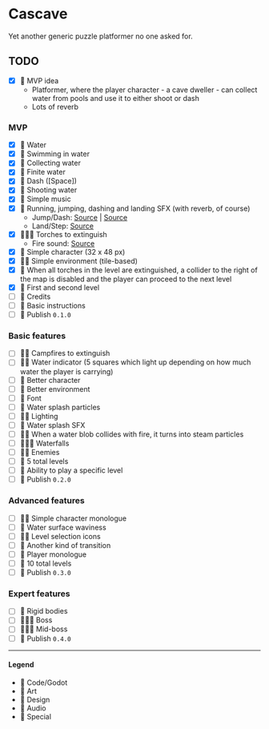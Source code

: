 # Cascave

Yet another generic puzzle platformer no one asked for.

## TODO

- [x] 💚 MVP idea
    - Platformer, where the player character - a cave dweller - can collect water from pools and use it to either shoot
      or dash
    - Lots of reverb

### MVP

- [x] 💙 Water
- [x] 💙 Swimming in water
- [x] 💙 Collecting water
- [x] 💙 Finite water
- [x] 💙 Dash ([Space])
- [x] 💙 Shooting water
- [x] 💛 Simple music
- [x] 💛 Running, jumping, dashing and landing SFX (with reverb, of course)
    - Jump/Dash: [Source](https://www.zapsplat.com/music/male-breathing-fast-panting-panicking-1/)
      | [Source](https://www.zapsplat.com/music/breath-human-scared-fear-018/)
    - Land/Step: [Source](https://www.zapsplat.com/music/a-pair-of-soccer-boots-set-down-on-stones-1/)
- [x] 💙💜💛 Torches to extinguish
  - Fire sound: [Source](https://www.zapsplat.com/music/campfire-flames-burn-and-sizzle-in-wind/)
- [x] 💜 Simple character (32 x 48 px)
- [x] 💙💜 Simple environment (tile-based)
- [x] 💙 When all torches in the level are extinguished, a collider to the right of the map is disabled and the player
  can proceed to the next level
- [x] 💚 First and second level
- [ ] 💚 Credits
- [ ] 💙 Basic instructions
- [ ] 💟 Publish `0.1.0`

### Basic features

- [ ] 💙💜 Campfires to extinguish
- [ ] 💙💜 Water indicator (5 squares which light up depending on how much water the player is carrying)
- [ ] 💜 Better character
- [ ] 💜 Better environment
- [ ] 💜 Font
- [ ] 💙 Water splash particles
- [ ] 💙💜 Lighting
- [ ] 💛 Water splash SFX
- [ ] 💙💛 When a water blob collides with fire, it turns into steam particles
- [ ] 💙💜💛 Waterfalls
- [ ] 💙💜 Enemies
- [ ] 💚 5 total levels
- [ ] 💙 Ability to play a specific level
- [ ] 💟 Publish `0.2.0`

### Advanced features

- [ ] 💙💜 Simple character monologue
- [ ] 💙 Water surface waviness
- [ ] 💙💜 Level selection icons
- [ ] 💙 Another kind of transition
- [ ] 💙 Player monologue
- [ ] 💚 10 total levels
- [ ] 💟 Publish `0.3.0`

### Expert features

- [ ] 💙 Rigid bodies
- [ ] 💙💜💚 Boss
- [ ] 💙💜💚 Mid-boss
- [ ] 💟 Publish `0.4.0`

---

#### Legend

- 💙 Code/Godot
- 💜 Art
- 💚 Design
- 💛 Audio
- 💟 Special
